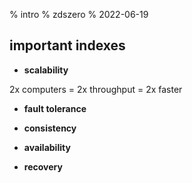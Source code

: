 % intro
% zdszero
% 2022-06-19

## important indexes

* **scalability**

2x computers = 2x throughput = 2x faster

* **fault tolerance**

* **consistency**

* **availability**

* **recovery**
